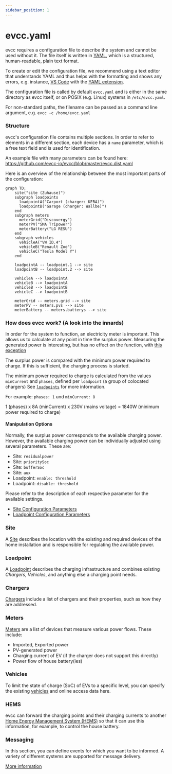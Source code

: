 ```yaml
---
sidebar_position: 1
---
```


# evcc.yaml

evcc requires a configuration file to describe the system and cannot be used
without it. The file itself is written in
[YAML](https://en.wikipedia.org/wiki/YAML), which is a structured,
human-readable, plain text format.

To create or edit the configuration file, we recommend using a text editor that
understands YAML and thus helps with the formatting and shows any errors, e.g.
instance, [VS Code](https://code.visualstudio.com) with the
[YAML extension](https://marketplace.visualstudio.com/items?itemName=redhat.vscode-yaml).

The configuration file is called by default `evcc.yaml` and is either in the
same directory as evcc itself, or on POSIX (e.g. Linux) systems in
`/etc/evcc.yaml`.

For non-standard paths, the filename can be passed as a command line argument,
e.g. `evcc -c /home/evcc.yaml`

### Structure

evcc's configuration file contains multiple sections. In order to refer to
elements in a different section, each device has a `name` parameter, which is a
free text field and is used for identification.

An example file with many parameters can be found here:
https://github.com/evcc-io/evcc/blob/master/evcc.dist.yaml

Here is an overview of the relationship between the most important parts of the
configuration:

```mermaid
graph TD;
    site("site (Zuhause)")
    subgraph loadpoints
      loadpointA("Carport (charger: KEBA)")
      loadpointB("Garage (charger: Wallbe)")
    end
    subgraph meters
      meterGrid("Discovergy")
      meterPV("SMA Tripower")
      meterBattery("LG RESU")
    end
    subgraph vehicles
      vehicleA("VW ID.4")
      vehicleB("Renault Zoe")
      vehicleC("Tesla Model Y")
    end

    loadpointA -- loadpoint.1 --> site
    loadpointB -- loadpoint.2 --> site

    vehicleA --> loadpointA
    vehicleB --> loadpointA
    vehicleB --> loadpointB
    vehicleC --> loadpointB

    meterGrid -- meters.grid --> site
    meterPV -- meters.pvs --> site
    meterBattery -- meters.batterys --> site
```

### How does evcc work? (A look into the innards)

In order for the system to function, an electricity meter is important. This
allows us to calculate at any point in time the surplus power. Measuring the
generated power is interesting, but has no effect on the function, with
[this exception](../../guides/meters#i-have-a-solar-installation-but-i-dont-have-a-readable-grid-connection-meter---can-i-still-use-evcc)

The surplus power is compared with the minimum power required to charge. If
this is sufficient, the charging process is started.

The minimum power required to charge is calculated from the values `minCurrent`
and `phases`, defined per `loadpoint` (a group of colocated chargers)
See [`loadpoints`](./loadpoints) for more
information.

For example: `phases: 1` und `minCurrent: 8`

1 (phases) x 8A (minCurrent) x 230V (mains voltage) = 1840W (minimum power required to charge)

#### Manipulation Options

Normally, the surplus power corresponds to the available charging power.
However, the available charging power can be individually adjusted using
several parameters. These are:

- Site: `residualpower`
- Site: `prioritySoc`
- Site: `bufferSoc`
- Site: `aux`
- Loadpoint: `enable: threshold`
- Loadpoint: `disable: threshold`

Please refer to the description of each respective parameter for the available
settings.

- [Site Configuration Parameters](./site)
- [Loadpoint Configuration Parameters](./loadpoints)

### Site

A [Site](site) describes the location with the existing and required devices of
the home installation and is responsible for regulating the available power.

### Loadpoint

A [Loadpoint](loadpoints) describes the charging infrastructure and combines
existing _Chargers_, _Vehicles_, and anything else a charging point needs.

### Chargers

[Chargers](chargers) include a list of chargers and their properties, such as
how they are addressed.

### Meters

[Meters](meters) are a list of devices that measure various power flows. These
include:

- Imported, Exported power
- PV-generated power
- Charging current of EV (if the charger does not support this directly)
- Power flow of house battery(ies)

### Vehicles

To limit the state of charge (SoC) of EVs to a specific level, you can specify
the existing [vehicles](vehicles) and online access data here.

### HEMS

evcc can forward the charging points and their charging currents to another
[Home Energy Management System (HEMS)](hems) so that it can use this
information, for example, to control the house battery.

### Messaging

In this section, you can define events for which you want to be informed. A
variety of different systems are supported for message delivery.

[More information](messaging)
